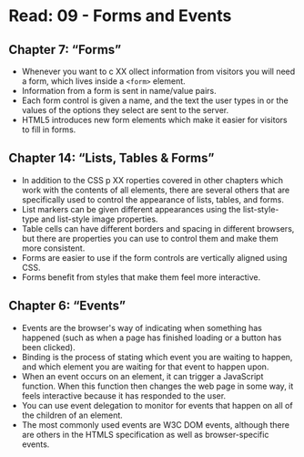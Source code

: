 # Read: 09 - Forms and Events
## Chapter 7: “Forms” 
* Whenever you want to c XX ollect information from
visitors you will need a form, which lives inside a
`<form>` element.
* Information from a form is sent in name/value pairs.
* Each form control is given a name, and the text the
user types in or the values of the options they select
are sent to the server.
* HTML5 introduces new form elements which make it
easier for visitors to fill in forms.
## Chapter 14: “Lists, Tables & Forms” 
* In addition to the CSS p XX roperties covered in other
chapters which work with the contents of all elements,
there are several others that are specifically used to
control the appearance of lists, tables, and forms.
* List markers can be given different appearances
using the list-style-type and list-style image
properties.
* Table cells can have different borders and spacing in
different browsers, but there are properties you can
use to control them and make them more consistent.
* Forms are easier to use if the form controls are
vertically aligned using CSS.
* Forms benefit from styles that make them feel more
interactive.
## Chapter 6: “Events” 
* Events are the browser's way of indicating when
something has happened (such as when a page has
finished loading or a button has been clicked).
* Binding is the process of stating which event you are
waiting to happen, and which element you are waiting
for that event to happen upon.
* When an event occurs on an element, it can trigger a
JavaScript function. When this function then changes
the web page in some way, it feels interactive because
it has responded to the user.
* You can use event delegation to monitor for events
that happen on all of the children of an element.
* The most commonly used events are W3C DOM
events, although there are others in the HTMLS
specification as well as browser-specific events.